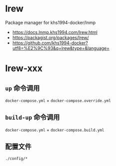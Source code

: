 # lrew

Package manager for khs1994-docker/lnmp

* https://docs.lnmp.khs1994.com/lrew.html
* https://packagist.org/packages/lrew/
* https://github.com/khs1994-docker?utf8=%E2%9C%93&q=lrew&type=&language=

# lrew-xxx

## `up` 命令调用

`docker-compose.yml` + `docker-compose.override.yml`

## `build-up` 命令调用

`docker-compose.yml` + `docker-compose.build.yml`

## 配置文件

`./config/*`
